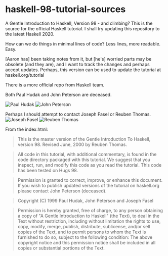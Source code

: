 # haskell-98-tutorial-sources
A Gentle Introduction to Haskell, Version 98 - and climbing?
This is the source for the official Haskell tutorial. I shall try updating this repository to the latest Haskell 2020.

How can we do things in minimal lines of code? Less lines, more readable. Easy.

\[Aaron has] been taking notes from it, but \[he's] worried parts may be obsolete (and they are), and I want to track the changes and perhaps accept updates. Perhaps, this version can be used to update the tutorial at haskell.org/tutorial

There is a more official repo from Haskell team.

Both Paul Hudak and John Peterson are deceased.

![Paul Hudak](https://cache.legacy.net/legacy/images/cobrands/nhregister/photos/NewHavenRegister_Hudak_Paul_20150430.jpg)
![John Peterson](https://i1.rgstatic.net/ii/profile.image/272708474765319-1442030175757_Q128/John_Peterson9.jpg)

Perhaps I should attempt to contact Joseph Fasel or Reuben Thomas.
![Joseph Fasel]()
![Reuben Thomas]()

From the index.html:

> This is the master version of the Gentle Introduction To 
Haskell, version 98. Revised June, 2000 by Reuben Thomas.

> All code in this tutorial, with additional commentary, is found in the
code directory packaged with this tutorial. We suggest that you inspect, 
run, and modify this code as you read the tutorial. This code has been 
tested on Hugs 98.

> Permission is granted to correct, improve, or enhance this document. 
If you wish to publish updated versions of the tutorial on haskell.org 
please contact John Peterson (deceased).

> Copyright (C) 1999 Paul Hudak, John Peterson and Joseph Fasel

> Permission is hereby granted, free of charge, to any person obtaining a 
copy of "A Gentle Introduction to Haskell" (the Text), to deal in the Text 
without restriction, including without limitation the rights to use, copy, 
modify, merge, publish, distribute, sublicense, and/or sell copies of the 
Text, and to permit persons to whom the Text is furnished to do so, subject 
to the following condition: The above copyright notice and this permission 
notice shall be included in all copies or substantial portions of the Text.
